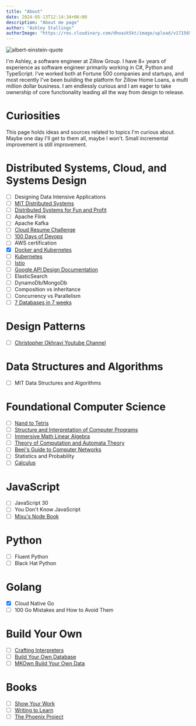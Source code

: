 ```yaml
---
title: "About"
date: 2024-05-13T12:14:34+06:00
description: "About me page"
author: "Ashley Stallings"
authorImage: "https://res.cloudinary.com/dhoazk5kt/image/upload/v1715656155/smallhithere_xh10aq.png"
---
```


![albert-einstein-quote](/alberteinstein.jpg)

I'm Ashley, a software engineer at Zillow Group. I have 8+ years of experience as software engineer primarily working in C#, Python and TypeScript. I've worked both at Fortune 500 companies and startups, and most recently I've been building the platform for Zillow Home Loans, a multi million dollar business. I am endlessly curious and I am eager to take ownership of core functionality leading all the way from design to release.

# Curiosities

This page holds ideas and sources related to topics I'm curious about. Maybe one day I'll get to them all, maybe I won't. Small incremental improvement is still improvement.

# Distributed Systems, Cloud, and Systems Design

- [ ] Designing Data Intensive Applications
- [ ] [MIT Distributed Systems](https://timothya.com/learning/mit-6.824-distributed-systems/)
- [ ] [Distributed Systems for Fun and Profit](https://book.mixu.net/distsys/)
- [ ] Apache Flink
- [ ] Apache Kafka
- [ ] [Cloud Resume Challenge](https://cloudresumechallenge.dev/)
- [ ] [100 Days of Devops](https://github.com/100daysofdevops)
- [ ] AWS certification
- [X] [Docker and Kubernetes](../blog/devops-primer)
- [ ] [Kubernetes](https://www.edx.org/learn/kubernetes/the-linux-foundation-introduction-to-kubernetes?index=product&queryID=8e28223aaf8c8bfb69de330ce6a84725&position=1&linked_from=autocomplete&c=autocomplete)
- [ ] [Istio](https://www.edx.org/learn/kubernetes/the-linux-foundation-introduction-to-istio?webview=false&campaign=Introduction+to+Istio&source=edx&product_category=course&placement_url=https%3A%2F%2Fwww.edx.org%2Fschool%2Flinuxfoundationx)
- [ ] [Google API Design Documentation](https://cloud.google.com/apis/design/resources)
- [ ] ElasticSearch
- [ ] DynamoDb/MongoDb
- [ ] Composition vs inheritance
- [ ] Concurrency vs Parallelism
- [ ] [7 Databases in 7 weeks](https://www.amazon.com/Seven-Databases-Weeks-Modern-Movement-dp-1680502530/dp/1680502530/ref=dp_ob_title_bk)

# Design Patterns

- [ ] [Christopher Okhravi Youtube Channel](https://www.youtube.com/@ChristopherOkhravi)

# Data Structures and Algorithms

- [ ] MIT Data Structures and Algorithms

# Foundational Computer Science

- [ ] [Nand to Tetris](https://www.nand2tetris.org/)
- [ ] [Structure and Interpretation of Computer Programs](https://ocw.mit.edu/courses/6-001-structure-and-interpretation-of-computer-programs-spring-2005/)
- [ ] [Immersive Math Linear Algebra](https://immersivemath.com/ila/index.html)
- [ ] [Theory of Computation and Automata Theory](https://www.youtube.com/playlist?list=PLBlnK6fEyqRgp46KUv4ZY69yXmpwKOIev)
- [ ] [Beej's Guide to Computer Networks](https://beej.us/guide/)
- [ ] Statistics and Probability
- [ ] [Calculus](https://betterexplained.com/guides/calculus/)

# JavaScript

- [ ] JavaScript 30
- [ ] You Don't Know JavaScript
- [ ] [Mixu's Node Book](https://book.mixu.net/node/index.html)

# Python

- [ ] Fluent Python
- [ ] Black Hat Python

# Golang

- [x] Cloud Native Go
- [ ] 100 Go Mistakes and How to Avoid Them

# Build Your Own

- [ ] [Crafting Interpreters](https://craftinginterpreters.com/)
- [ ] [Build Your Own Database](https://build-your-own.org/database/)
- [ ] [MKOwn Build Your Own Data](https://www.youtube.com/watch?v=5Pc18ge9ohI)

# Books

- [ ] [Show Your Work](https://austinkleon.com/show-your-work/)
- [ ] [Writing to Learn](https://www.amazon.com/Writing-Learn-Write-Clearly-Subject-ebook)
- [ ] [The Phoenix Project](https://www.amazon.com/Phoenix-Project-DevOps-Helping-Business/dp/1942788290)
